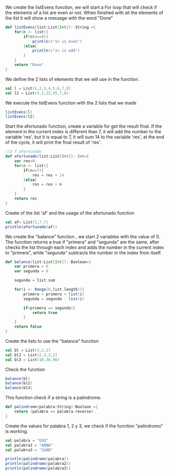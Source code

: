 We create the listEvens function, we will start a For loop that will check if the elements of a list are even or not. When finished with all the elements of the list it will show a message with the word "Done"
```scala
def listEvens(list:List[Int]): String ={
    for(n <- list){
        if(n%2==0){
            println(s"$n is even")
        }else{
            println(s"$n is odd")
        }
    }
    return "Done"
}
```
We define the 2 lists of elements that we will use in the function.
```scala
val l = List(1,2,3,4,5,6,7,8)
val l2 = List(4,3,22,55,7,8)
```
We execute the listEvens function with the 2 lists that we made
```scala
listEvens(l)
listEvens(l2)
```
Start the afortunado function, create a variable for get the result final. If the element in the current index is different than 7, it will add the number to the variable 'res', but it is equal to 7, it will sum 14 to the variable 'res', at the end of the cycle, it will print the final result of 'res'. 
```scala
//3 7 afortunado
def afortunado(list:List[Int]): Int={
    var res=0
    for(n <- list){
        if(n==7){
            res = res + 14
        }else{
            res = res + n
        }
    }
    return res
}
```
Create of the list 'af' and the usage of the afortunado function
```scala
val af= List(1,7,7)
println(afortunado(af))
```
We create the "balance" function , we start 2 variables with the value of 0. The function returns a true if "primera" and "segunda" are the same, after checks the list through each index and adds the number in the current index to "primera", while "segunda" subtracts the number in the index from itself.
```scala
def balance(list:List[Int]): Boolean={
    var primera = 0
    var segunda = 0

    segunda = list.sum

    for(i <- Range(0,list.length)){
        primera = primera + list(i)
        segunda = segunda - list(i)

        if(primera == segunda){
            return true
        }
    }
    return false 
}
```
Create the lists to use the "balance" function 
```scala
val bl = List(3,2,1)
val bl2 = List(2,3,3,2)
val bl3 = List(10,30,90)
```
Check the function
```scala
balance(bl)
balance(bl2)
balance(bl3)
```
This function check if a string is a palindrome.
```scala
def palindromo(palabra:String):Boolean ={
    return (palabra == palabra.reverse)
}
```
Create the values for palabra 1, 2 y 3, we check if the function "palindromo"
is working.
```scala
val palabra = "OSO"
val palabra2 = "ANNA"
val palabra3 = "JUAN"

println(palindromo(palabra))
println(palindromo(palabra2))
println(palindromo(palabra3))
```